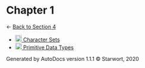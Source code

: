 <style>img{height:18px;margin-bottom:-3px}</style>
# Chapter 1

← [Back to Section 4](..)

- [![MD file](https://img.icons8.com/windows/512/4a90e2/regular-document.png) Character Sets](character_sets.html)
- [![MD file](https://img.icons8.com/windows/512/4a90e2/regular-document.png) Primitive Data Types](primitive_data_types.html)

Generated by AutoDocs version 1.1.1 © Starwort, 2020
